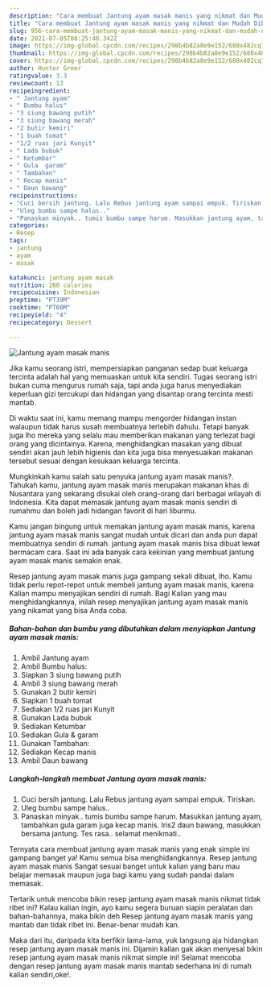 ```yaml
---
description: "Cara membuat Jantung ayam masak manis yang nikmat dan Mudah Dibuat"
title: "Cara membuat Jantung ayam masak manis yang nikmat dan Mudah Dibuat"
slug: 956-cara-membuat-jantung-ayam-masak-manis-yang-nikmat-dan-mudah-dibuat
date: 2021-07-05T08:25:48.342Z
image: https://img-global.cpcdn.com/recipes/298b4b82a8e9e152/680x482cq70/jantung-ayam-masak-manis-foto-resep-utama.jpg
thumbnail: https://img-global.cpcdn.com/recipes/298b4b82a8e9e152/680x482cq70/jantung-ayam-masak-manis-foto-resep-utama.jpg
cover: https://img-global.cpcdn.com/recipes/298b4b82a8e9e152/680x482cq70/jantung-ayam-masak-manis-foto-resep-utama.jpg
author: Hunter Greer
ratingvalue: 3.3
reviewcount: 13
recipeingredient:
- " Jantung ayam"
- " Bumbu halus"
- "3 siung bawang putih"
- "3 siung bawang merah"
- "2 butir kemiri"
- "1 buah tomat"
- "1/2 ruas jari Kunyit"
- " Lada bubuk"
- " Ketumbar"
- " Gula  garam"
- " Tambahan"
- " Kecap manis"
- " Daun bawang"
recipeinstructions:
- "Cuci bersih jantung. Lalu Rebus jantung ayam sampai empuk. Tiriskan."
- "Uleg bumbu sampe halus.."
- "Panaskan minyak.. tumis bumbu sampe harum. Masukkan jantung ayam, tambahkan gula garam juga kecap manis. Iris2 daun bawang, masukkan bersama jantung. Tes rasa.. selamat menikmati.."
categories:
- Resep
tags:
- jantung
- ayam
- masak

katakunci: jantung ayam masak 
nutrition: 260 calories
recipecuisine: Indonesian
preptime: "PT39M"
cooktime: "PT60M"
recipeyield: "4"
recipecategory: Dessert

---
```



![Jantung ayam masak manis](https://img-global.cpcdn.com/recipes/298b4b82a8e9e152/680x482cq70/jantung-ayam-masak-manis-foto-resep-utama.jpg)

Jika kamu seorang istri, mempersiapkan panganan sedap buat keluarga tercinta adalah hal yang memuaskan untuk kita sendiri. Tugas seorang istri bukan cuma mengurus rumah saja, tapi anda juga harus menyediakan keperluan gizi tercukupi dan hidangan yang disantap orang tercinta mesti mantab.

Di waktu  saat ini, kamu memang mampu mengorder hidangan instan walaupun tidak harus susah membuatnya terlebih dahulu. Tetapi banyak juga lho mereka yang selalu mau memberikan makanan yang terlezat bagi orang yang dicintainya. Karena, menghidangkan masakan yang dibuat sendiri akan jauh lebih higienis dan kita juga bisa menyesuaikan makanan tersebut sesuai dengan kesukaan keluarga tercinta. 



Mungkinkah kamu salah satu penyuka jantung ayam masak manis?. Tahukah kamu, jantung ayam masak manis merupakan makanan khas di Nusantara yang sekarang disukai oleh orang-orang dari berbagai wilayah di Indonesia. Kita dapat memasak jantung ayam masak manis sendiri di rumahmu dan boleh jadi hidangan favorit di hari liburmu.

Kamu jangan bingung untuk memakan jantung ayam masak manis, karena jantung ayam masak manis sangat mudah untuk dicari dan anda pun dapat membuatnya sendiri di rumah. jantung ayam masak manis bisa dibuat lewat bermacam cara. Saat ini ada banyak cara kekinian yang membuat jantung ayam masak manis semakin enak.

Resep jantung ayam masak manis juga gampang sekali dibuat, lho. Kamu tidak perlu repot-repot untuk membeli jantung ayam masak manis, karena Kalian mampu menyajikan sendiri di rumah. Bagi Kalian yang mau menghidangkannya, inilah resep menyajikan jantung ayam masak manis yang nikamat yang bisa Anda coba.

<!--inarticleads1-->

##### Bahan-bahan dan bumbu yang dibutuhkan dalam menyiapkan Jantung ayam masak manis:

1. Ambil  Jantung ayam
1. Ambil  Bumbu halus:
1. Siapkan 3 siung bawang putih
1. Ambil 3 siung bawang merah
1. Gunakan 2 butir kemiri
1. Siapkan 1 buah tomat
1. Sediakan 1/2 ruas jari Kunyit
1. Gunakan  Lada bubuk
1. Sediakan  Ketumbar
1. Sediakan  Gula &amp; garam
1. Gunakan  Tambahan:
1. Sediakan  Kecap manis
1. Ambil  Daun bawang




<!--inarticleads2-->

##### Langkah-langkah membuat Jantung ayam masak manis:

1. Cuci bersih jantung. Lalu Rebus jantung ayam sampai empuk. Tiriskan.
1. Uleg bumbu sampe halus..
1. Panaskan minyak.. tumis bumbu sampe harum. Masukkan jantung ayam, tambahkan gula garam juga kecap manis. Iris2 daun bawang, masukkan bersama jantung. Tes rasa.. selamat menikmati..




Ternyata cara membuat jantung ayam masak manis yang enak simple ini gampang banget ya! Kamu semua bisa menghidangkannya. Resep jantung ayam masak manis Sangat sesuai banget untuk kalian yang baru mau belajar memasak maupun juga bagi kamu yang sudah pandai dalam memasak.

Tertarik untuk mencoba bikin resep jantung ayam masak manis nikmat tidak ribet ini? Kalau kalian ingin, ayo kamu segera buruan siapin peralatan dan bahan-bahannya, maka bikin deh Resep jantung ayam masak manis yang mantab dan tidak ribet ini. Benar-benar mudah kan. 

Maka dari itu, daripada kita berfikir lama-lama, yuk langsung aja hidangkan resep jantung ayam masak manis ini. Dijamin kalian gak akan menyesal bikin resep jantung ayam masak manis nikmat simple ini! Selamat mencoba dengan resep jantung ayam masak manis mantab sederhana ini di rumah kalian sendiri,oke!.

